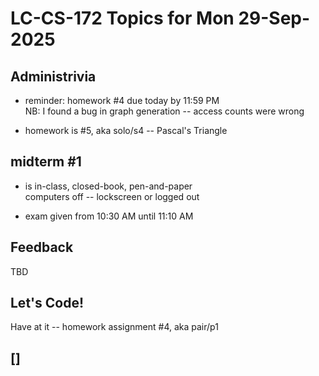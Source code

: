 # LC-CS-172 Topics for Mon 29-Sep-2025

## Administrivia


* reminder: homework #4 due today by 11:59 PM  
  NB: I found a bug in graph generation
  -- access counts were wrong

* homework is #5, aka solo/s4 -- Pascal's Triangle

## midterm #1 

  - is in-class, closed-book, pen-and-paper  
    computers off -- lockscreen or logged out

  - exam given from 10:30 AM until 11:10 AM

## Feedback

TBD

## Let's Code!

Have at it -- homework assignment #4, aka pair/p1

## []
